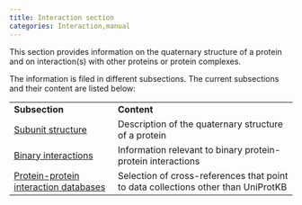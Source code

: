 ```yaml
---
title: Interaction section
categories: Interaction,manual
---
```


This section provides information on the quaternary structure of a protein and on interaction(s) with other proteins or protein complexes.

The information is filed in different subsections. The current subsections and their content are listed below:

|                                                                                                |                                                                                   |
|:-----------------------------------------------------------------------------------------------|:----------------------------------------------------------------------------------|
| **Subsection**                                                                                 | **Content**                                                                       |
| [Subunit structure](https://www.uniprot.org/help/subunit_structure)                            | Description of the quaternary structure of a protein                              |
| [Binary interactions](https://www.uniprot.org/help/binary_interactions)                        | Information relevant to binary protein-protein interactions                       |
| [Protein-protein interaction databases](https://www.uniprot.org/help/cross_references_section) | Selection of cross-references that point to data collections other than UniProtKB |
